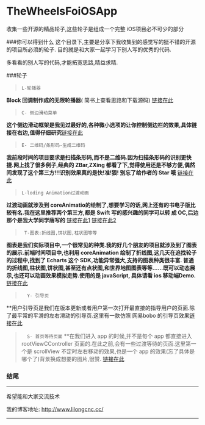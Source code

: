 # TheWheelsFoiOSApp
收集一些开源的精品轮子,这些轮子是组成一个完整 iOS项目必不可少的部分

###你可以得到什么
这个目录下,主要是分享下我收集到的感觉写的挺不错的开源的项目所必须的轮子. 目的就是和大家一起学习下别人写的优秀的代码.

多看看的别人写的代码,才能拓宽思路,精益求精.


###轮子
>`L-轮播器`

**Block 回调制作成的无限轮播器**( 简书上查看思路和下载源码)   [链接在此](http://www.jianshu.com/p/c854f89d8be0)


>`C- 侧边滑动菜单`

**这个侧边滑动框架是我见过最好的,各种微小选项的让你控制侧边栏的效果,具体链接在右边,值得仔细研究**[链接在此](https://github.com/mutualmobile/MMDrawerController)


>`E- 二维码/条形码-生成二维码`

**我前段时间的项目要求是扫描条形码,而不是二维码.因为扫描条形码的识别更快捷.网上找了很多例子,经典的 ZBar,ZXing 都看了下,觉得使用还是不够方便,偶然间发现了这个第三方!!!识别效果真的是快!准!狠! 别忘了给作者的 Star 哦** [链接在此](https://github.com/zhangfeidev/QRCScanner)

>`L-loding Animation过渡动画`

**过渡动画就涉及到 coreAnimatio的绘制了,想要学习的话,网上还有的书电子版比较有名.我在这里推荐两个第三方,都是 Swift 写的感兴趣的同学可以转 成 OC,后边那个是我大学同学唐写的**  [链接在此1](https://github.com/ninjaprox/NVActivityIndicatorView)   [链接在此2](https://github.com/saitjr/STLoadingGroup)

>` T-图表:折线图,饼状图,柱状图等等`

**图表是我们实际项目中,一个很常见的种类.我的好几个朋友的项目就涉及到了图表的展示.前端时间项目中,也利用 coreAnimation 绘制了折线图,这几天在追找轮子的过程中,找到了 Echarts 这个 SDK,功能异常强大,支持的图表种类很丰富. 普通的折线图,柱状图,饼状图,甚至还有点状图,和世界地图图表等等......既可以动态展示,也还可以动画效果模拟走势.使用的是 javaScript, 具体请看 ios 移动端Demo.**  [链接在此](https://github.com/Pluto-Y/iOS-Echarts)

>`  Y- 引导页`

**用户引导页是我们在版本更新或者用户第一次打开最直接的指导用户的页面.除了最平常的平滑的左右滑动的引导页.这里有一款仿照 网易bobo 的引导页效果[链接在此](https://github.com/Nododo/ADo_GuideView)

>`  S- 首页等待页面`
**在我们进入 app 的时候,并不是每个 app 都直接进入 rootViewCController 页面的.在此之前,会有一些过渡等待的页面.这里第一个是 scrollView 不定时左右移动的效果,也是一个 app 的效果(忘了具体是哪个了)背景换成想要的图片,很赞. [链接在此](https://github.com/sachinkesiraju/SKPanoramaView)


### 结尾
---
希望能和大家交流技术

我的博客地址: <http://www.lilongcnc.cc/>

---
